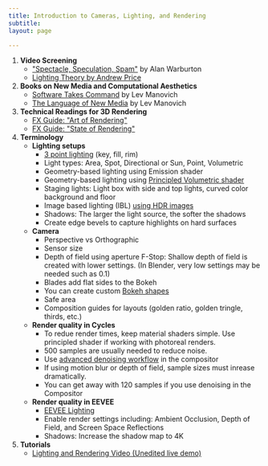 ```yaml
---
title: Introduction to Cameras, Lighting, and Rendering
subtitle: 
layout: page

---
```

1. **Video Screening**
   * ["Spectacle, Speculation, Spam"](https://vimeo.com/194963450) by Alan Warburton
   * [Lighting Theory by Andrew Price](https://www.youtube.com/playlist?list=PLjEaoINr3zgH9vCr47kSS5W8PEJBNIiwK "Lighting Theory by Andrew Price")
2. **Books on New Media and Computational Aesthetics**
   * [Software Takes Command](http://manovich.net/index.php/projects/software-takes-command) by Lev Manovich
   * [The Language of New Media](http://manovich.net/index.php/projects/language-of-new-media) by Lev Manovich
3. **Technical Readings for 3D Rendering**
   * [FX Guide: "Art of Rendering"](https://www.fxguide.com/featured/the-art-of-rendering/)
   * [FX Guide: "State of Rendering"](https://www.fxguide.com/fxfeatured/the-state-of-rendering/)
4. **Terminology**
   * **Lighting setups**
     * [3 point lighting](https://m5designstudio.com/2011/maya-3d-tutorials/studio-three-point-lighting/) (key, fill, rim)
     * Light types: Area, Spot, Directional or Sun, Point, Volumetric
     * Geometry-based lighting using Emission shader
     * Geometry-based lighting using [Principled Volumetric shader](https://www.youtube.com/watch?v=AXjE-t6dFZ8)
     * Staging lights: Light box with side and top lights, curved color background and floor
     * Image based lighting (IBL) [using HDR images](https://area.autodesk.com/tutorials/studio-lighting/)
     * Shadows: The larger the light source, the softer the shadows
     * Create edge bevels to capture highlights on hard surfaces
   * **Camera**
     * Perspective vs Orthographic
     * Sensor size
     * Depth of field using aperture F-Stop: Shallow depth of field is created with lower settings. (In Blender, very low settings may be needed such as 0.1)
     * Blades add flat sides to the Bokeh
     * You can create custom [Bokeh shapes](https://blender.stackexchange.com/questions/133191/custom-bokeh-shapes)
     * Safe area
     * Composition guides for layouts (golden ratio, golden tringle, thirds, etc.)
   * **Render quality in Cycles**
     * To redue render times, keep material shaders simple. Use principled shader if working with photoreal renders.
     * 500 samples are usually needed to reduce noise.
     * Use [advanced denoising workflow](https://www.youtube.com/watch?v=Pw-OxOHHu5I) in the compositor
     * If using motion blur or depth of field, sample sizes must inrease dramatically.
     * You can get away with 120 samples if you use denoising in the Compositor
   * **Render quality in EEVEE**
     * [EEVEE Lighting](https://www.youtube.com/watch?v=MFNurQ1AF2I)
     * Enable render settings including: Ambient Occlusion, Depth of Field, and Screen Space Reflections
     * Shadows: Increase the shadow map to 4K
5. **Tutorials**
   * [Lighting and Rendering Video (Unedited live demo)](https://vimeo.com/456374066)